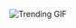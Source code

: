 
<!-- GIF_SECTION -->
![Trending GIF](https://media4.giphy.com/media/v1.Y2lkPThiYjIxNzcyZHYxZ3E3ZXl6cmt0aXc4N21mNWVtcmJxMzIxZWhuYnY5enRvbjl3MiZlcD12MV9naWZzX3NlYXJjaCZjdD1n/bGgsc5mWoryfgKBx1u/giphy.gif)
<!-- END_GIF_SECTION -->
